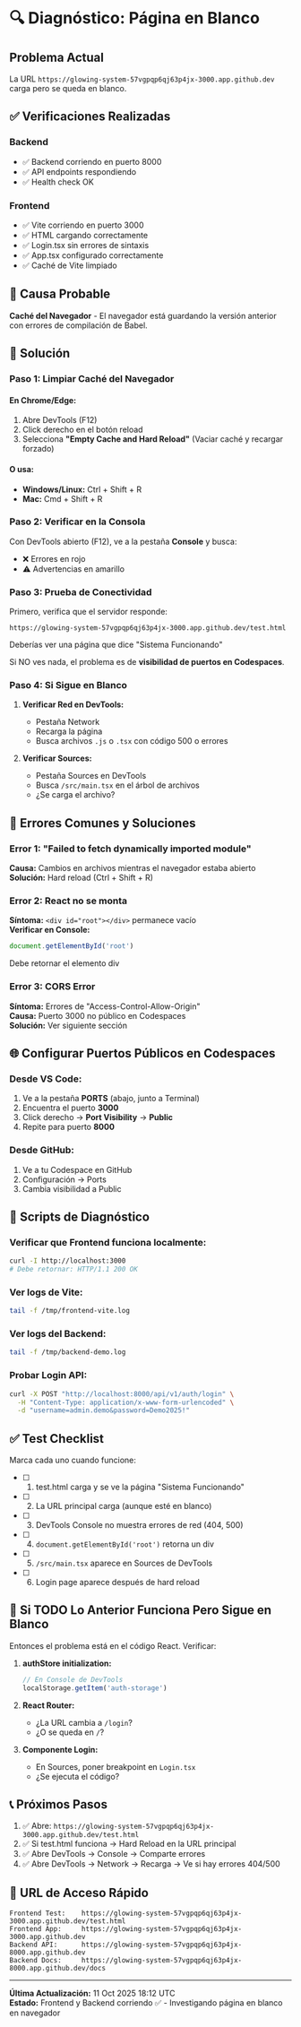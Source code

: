 # 🔍 Diagnóstico: Página en Blanco

## Problema Actual
La URL `https://glowing-system-57vgpqp6qj63p4jx-3000.app.github.dev` carga pero se queda en blanco.

## ✅ Verificaciones Realizadas

### Backend
- ✅ Backend corriendo en puerto 8000
- ✅ API endpoints respondiendo
- ✅ Health check OK

### Frontend  
- ✅ Vite corriendo en puerto 3000
- ✅ HTML cargando correctamente
- ✅ Login.tsx sin errores de sintaxis
- ✅ App.tsx configurado correctamente
- ✅ Caché de Vite limpiado

## 🎯 Causa Probable

**Caché del Navegador** - El navegador está guardando la versión anterior con errores de compilación de Babel.

## 🔧 Solución

### Paso 1: Limpiar Caché del Navegador

#### En Chrome/Edge:
1. Abre DevTools (F12)
2. Click derecho en el botón reload
3. Selecciona **"Empty Cache and Hard Reload"** (Vaciar caché y recargar forzado)

#### O usa:
- **Windows/Linux:** Ctrl + Shift + R
- **Mac:** Cmd + Shift + R

### Paso 2: Verificar en la Consola

Con DevTools abierto (F12), ve a la pestaña **Console** y busca:
- ❌ Errores en rojo
- ⚠️ Advertencias en amarillo

### Paso 3: Prueba de Conectividad

Primero, verifica que el servidor responde:
```
https://glowing-system-57vgpqp6qj63p4jx-3000.app.github.dev/test.html
```

Deberías ver una página que dice "Sistema Funcionando"

Si NO ves nada, el problema es de **visibilidad de puertos en Codespaces**.

### Paso 4: Si Sigue en Blanco

1. **Verificar Red en DevTools:**
   - Pestaña Network
   - Recarga la página
   - Busca archivos `.js` o `.tsx` con código 500 o errores

2. **Verificar Sources:**
   - Pestaña Sources en DevTools
   - Busca `/src/main.tsx` en el árbol de archivos
   - ¿Se carga el archivo?

## 🐛 Errores Comunes y Soluciones

### Error 1: "Failed to fetch dynamically imported module"
**Causa:** Cambios en archivos mientras el navegador estaba abierto  
**Solución:** Hard reload (Ctrl + Shift + R)

### Error 2: React no se monta
**Síntoma:** `<div id="root"></div>` permanece vacío  
**Verificar en Console:**
```javascript
document.getElementById('root')
```
Debe retornar el elemento div

### Error 3: CORS Error
**Síntoma:** Errores de "Access-Control-Allow-Origin"  
**Causa:** Puerto 3000 no público en Codespaces  
**Solución:** Ver siguiente sección

## 🌐 Configurar Puertos Públicos en Codespaces

### Desde VS Code:
1. Ve a la pestaña **PORTS** (abajo, junto a Terminal)
2. Encuentra el puerto **3000**
3. Click derecho → **Port Visibility** → **Public**
4. Repite para puerto **8000**

### Desde GitHub:
1. Ve a tu Codespace en GitHub
2. Configuración → Ports
3. Cambia visibilidad a Public

## 📝 Scripts de Diagnóstico

### Verificar que Frontend funciona localmente:
```bash
curl -I http://localhost:3000
# Debe retornar: HTTP/1.1 200 OK
```

### Ver logs de Vite:
```bash
tail -f /tmp/frontend-vite.log
```

### Ver logs del Backend:
```bash
tail -f /tmp/backend-demo.log
```

### Probar Login API:
```bash
curl -X POST "http://localhost:8000/api/v1/auth/login" \
  -H "Content-Type: application/x-www-form-urlencoded" \
  -d "username=admin.demo&password=Demo2025!"
```

## ✅ Test Checklist

Marca cada uno cuando funcione:

- [ ] 1. test.html carga y se ve la página "Sistema Funcionando"
- [ ] 2. La URL principal carga (aunque esté en blanco)
- [ ] 3. DevTools Console no muestra errores de red (404, 500)
- [ ] 4. `document.getElementById('root')` retorna un div
- [ ] 5. `/src/main.tsx` aparece en Sources de DevTools
- [ ] 6. Login page aparece después de hard reload

## 🎯 Si TODO Lo Anterior Funciona Pero Sigue en Blanco

Entonces el problema está en el código React. Verificar:

1. **authStore initialization:**
   ```javascript
   // En Console de DevTools
   localStorage.getItem('auth-storage')
   ```

2. **React Router:**
   - ¿La URL cambia a `/login`?
   - ¿O se queda en `/`?

3. **Componente Login:**
   - En Sources, poner breakpoint en `Login.tsx`
   - ¿Se ejecuta el código?

## 📞 Próximos Pasos

1. ✅ Abre: `https://glowing-system-57vgpqp6qj63p4jx-3000.app.github.dev/test.html`
2. ✅ Si test.html funciona → Hard Reload en la URL principal
3. ✅ Abre DevTools → Console → Comparte errores
4. ✅ Abre DevTools → Network → Recarga → Ve si hay errores 404/500

## 🚀 URL de Acceso Rápido

```
Frontend Test:    https://glowing-system-57vgpqp6qj63p4jx-3000.app.github.dev/test.html
Frontend App:     https://glowing-system-57vgpqp6qj63p4jx-3000.app.github.dev
Backend API:      https://glowing-system-57vgpqp6qj63p4jx-8000.app.github.dev
Backend Docs:     https://glowing-system-57vgpqp6qj63p4jx-8000.app.github.dev/docs
```

---

**Última Actualización:** 11 Oct 2025 18:12 UTC  
**Estado:** Frontend y Backend corriendo ✅ - Investigando página en blanco en navegador
